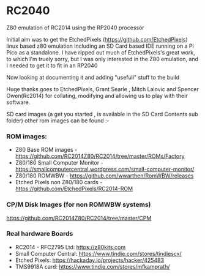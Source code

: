 # RC2040
Z80 emulation of RC2014 using the RP2040 processor 

Initial aim was to get the EtchedPixels (https://github.com/EtchedPixels) linux based z80 emulation including an SD Card based IDE running on a Pi Pico as a standalone.
I have ripped out much of EtchedPixels's great work, to which I'm truely sorry, but I was only interested in the Z80 emulation, and I needed to get it to fit in an RP2040

Now looking at documenting it and adding "usefull" stuff to the build

Huge thanks goes to EtchedPixels, Grant Searle , Mitch Lalovic and Spencer Owen(Rc2014) for collating, modifying and allowing us to play with their software. 


SD card images (a get you started , is available in the SD Card Contents sub folder) other rom images can be found :- 


### ROM images:
- Z80 Base ROM images - https://github.com/RC2014Z80/RC2014/tree/master/ROMs/Factory
- Z80/180 Small Computer Monitor - https://smallcomputercentral.wordpress.com/small-computer-monitor/
- Z80/180 ROMWBW - https://github.com/wwarthen/RomWBW/releases
- Etched Pixels non Z80/180 cards - https://github.com/EtchedPixels/RC2014-ROM

### CP/M Disk Images (for non ROMWBW systems)

https://github.com/RC2014Z80/RC2014/tree/master/CPM

### Real hardware Boards 

- RC2014 - RFC2795 Ltd: https://z80kits.com
- Small Computer Central: https://www.tindie.com/stores/tindiescx/
- Etched Pixels: https://hackaday.io/projects/hacker/425483
- TMS9918A card: https://www.tindie.com/stores/mfkamprath/
